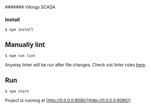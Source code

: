 ####### Vikings SCADA

### Install
```
$ npm install
```

## Manually lint
```
$ npm run lint
```
Anyway linter will be run after file changes. Check out linter rules [here](https://github.com/airbnb/javascript).

## Run
```
$ npm start
```
Project is running at [http://0.0.0.0:8080/](http://0.0.0.0:8080/)
